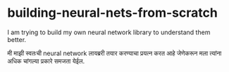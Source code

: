 # building-neural-nets-from-scratch
I am trying to build my own neural network library to understand them better.

मी माझी स्वतःची neural network लायब्ररी तयार करण्याचा प्रयत्न करत आहे जेणेकरून मला त्यांना अधिक चांगल्या प्रकारे समजता येईल.



